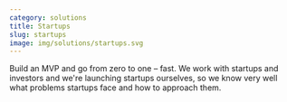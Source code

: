 ```yaml
---
category: solutions
title: Startups
slug: startups
image: img/solutions/startups.svg
---
```


Build an MVP and go from zero to one – fast. We work with startups and
investors and we're launching startups ourselves, so we know very well what
problems startups face and how to approach them.
